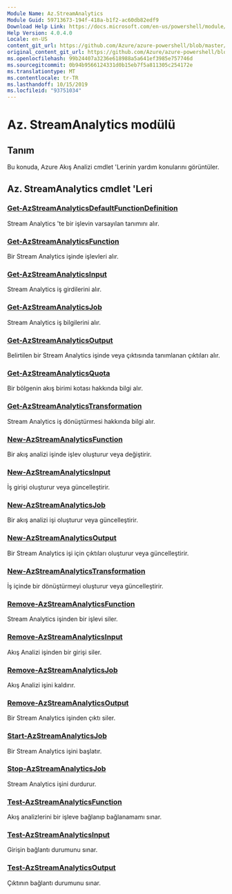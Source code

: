 ```yaml
---
Module Name: Az.StreamAnalytics
Module Guid: 59713673-194f-418a-b1f2-ac60db82edf9
Download Help Link: https://docs.microsoft.com/en-us/powershell/module/az.streamanalytics
Help Version: 4.0.4.0
Locale: en-US
content_git_url: https://github.com/Azure/azure-powershell/blob/master/src/StreamAnalytics/StreamAnalytics/help/Az.StreamAnalytics.md
original_content_git_url: https://github.com/Azure/azure-powershell/blob/master/src/StreamAnalytics/StreamAnalytics/help/Az.StreamAnalytics.md
ms.openlocfilehash: 99b24407a3236e618988a5a641ef3985e757746d
ms.sourcegitcommit: 0b94b9566124331d0b15eb7f5a811305c254172e
ms.translationtype: MT
ms.contentlocale: tr-TR
ms.lasthandoff: 10/15/2019
ms.locfileid: "93751034"
---
```

# Az. StreamAnalytics modülü
## Tanım
Bu konuda, Azure Akış Analizi cmdlet 'Lerinin yardım konularını görüntüler.

## Az. StreamAnalytics cmdlet 'Leri
### [Get-AzStreamAnalyticsDefaultFunctionDefinition](Get-AzStreamAnalyticsDefaultFunctionDefinition.md)
Stream Analytics 'te bir işlevin varsayılan tanımını alır.

### [Get-AzStreamAnalyticsFunction](Get-AzStreamAnalyticsFunction.md)
Bir Stream Analytics işinde işlevleri alır.

### [Get-AzStreamAnalyticsInput](Get-AzStreamAnalyticsInput.md)
Stream Analytics iş girdilerini alır.

### [Get-AzStreamAnalyticsJob](Get-AzStreamAnalyticsJob.md)
Stream Analytics iş bilgilerini alır.

### [Get-AzStreamAnalyticsOutput](Get-AzStreamAnalyticsOutput.md)
Belirtilen bir Stream Analytics işinde veya çıktısında tanımlanan çıktıları alır.

### [Get-AzStreamAnalyticsQuota](Get-AzStreamAnalyticsQuota.md)
Bir bölgenin akış birimi kotası hakkında bilgi alır.

### [Get-AzStreamAnalyticsTransformation](Get-AzStreamAnalyticsTransformation.md)
Stream Analytics iş dönüştürmesi hakkında bilgi alır.

### [New-AzStreamAnalyticsFunction](New-AzStreamAnalyticsFunction.md)
Bir akış analizi işinde işlev oluşturur veya değiştirir.

### [New-AzStreamAnalyticsInput](New-AzStreamAnalyticsInput.md)
İş girişi oluşturur veya güncelleştirir.

### [New-AzStreamAnalyticsJob](New-AzStreamAnalyticsJob.md)
Bir akış analizi işi oluşturur veya güncelleştirir.

### [New-AzStreamAnalyticsOutput](New-AzStreamAnalyticsOutput.md)
Bir Stream Analytics işi için çıktıları oluşturur veya güncelleştirir.

### [New-AzStreamAnalyticsTransformation](New-AzStreamAnalyticsTransformation.md)
İş içinde bir dönüştürmeyi oluşturur veya güncelleştirir.

### [Remove-AzStreamAnalyticsFunction](Remove-AzStreamAnalyticsFunction.md)
Stream Analytics işinden bir işlevi siler.

### [Remove-AzStreamAnalyticsInput](Remove-AzStreamAnalyticsInput.md)
Akış Analizi işinden bir girişi siler.

### [Remove-AzStreamAnalyticsJob](Remove-AzStreamAnalyticsJob.md)
Akış Analizi işini kaldırır.

### [Remove-AzStreamAnalyticsOutput](Remove-AzStreamAnalyticsOutput.md)
Bir Stream Analytics işinden çıktı siler.

### [Start-AzStreamAnalyticsJob](Start-AzStreamAnalyticsJob.md)
Bir Stream Analytics işini başlatır.

### [Stop-AzStreamAnalyticsJob](Stop-AzStreamAnalyticsJob.md)
Stream Analytics işini durdurur.

### [Test-AzStreamAnalyticsFunction](Test-AzStreamAnalyticsFunction.md)
Akış analizlerini bir işleve bağlanıp bağlanamamı sınar.

### [Test-AzStreamAnalyticsInput](Test-AzStreamAnalyticsInput.md)
Girişin bağlantı durumunu sınar.

### [Test-AzStreamAnalyticsOutput](Test-AzStreamAnalyticsOutput.md)
Çıktının bağlantı durumunu sınar.

